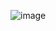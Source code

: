 ![image](https://user-images.githubusercontent.com/37383368/144123048-9c055e7b-0f6d-4bad-aa72-be9cc6972957.png)
